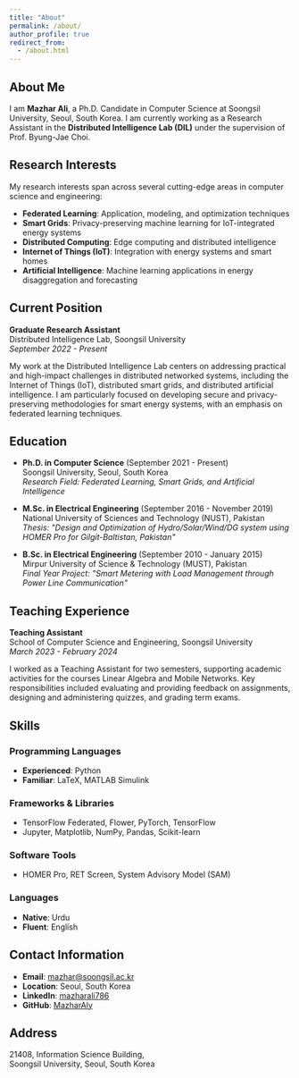 ```yaml
---
title: "About"
permalink: /about/
author_profile: true
redirect_from:
  - /about.html
---
```


## About Me

I am **Mazhar Ali**, a Ph.D. Candidate in Computer Science at Soongsil University, Seoul, South Korea. I am currently working as a Research Assistant in the **Distributed Intelligence Lab (DIL)** under the supervision of Prof. Byung-Jae Choi.

## Research Interests

My research interests span across several cutting-edge areas in computer science and engineering:

- **Federated Learning**: Application, modeling, and optimization techniques
- **Smart Grids**: Privacy-preserving machine learning for IoT-integrated energy systems
- **Distributed Computing**: Edge computing and distributed intelligence
- **Internet of Things (IoT)**: Integration with energy systems and smart homes
- **Artificial Intelligence**: Machine learning applications in energy disaggregation and forecasting

## Current Position

**Graduate Research Assistant**  
Distributed Intelligence Lab, Soongsil University  
*September 2022 - Present*

My work at the Distributed Intelligence Lab centers on addressing practical and high-impact challenges in distributed networked systems, including the Internet of Things (IoT), distributed smart grids, and distributed artificial intelligence. I am particularly focused on developing secure and privacy-preserving methodologies for smart energy systems, with an emphasis on federated learning techniques.

## Education

- **Ph.D. in Computer Science** (September 2021 - Present)  
  Soongsil University, Seoul, South Korea  
  *Research Field: Federated Learning, Smart Grids, and Artificial Intelligence*

- **M.Sc. in Electrical Engineering** (September 2016 - November 2019)  
  National University of Sciences and Technology (NUST), Pakistan  
  *Thesis: "Design and Optimization of Hydro/Solar/Wind/DG system using HOMER Pro for Gilgit-Baltistan, Pakistan"*

- **B.Sc. in Electrical Engineering** (September 2010 - January 2015)  
  Mirpur University of Science & Technology (MUST), Pakistan  
  *Final Year Project: "Smart Metering with Load Management through Power Line Communication"*

## Teaching Experience

**Teaching Assistant**  
School of Computer Science and Engineering, Soongsil University  
*March 2023 - February 2024*

I worked as a Teaching Assistant for two semesters, supporting academic activities for the courses Linear Algebra and Mobile Networks. Key responsibilities included evaluating and providing feedback on assignments, designing and administering quizzes, and grading term exams.

## Skills

### Programming Languages
- **Experienced**: Python
- **Familiar**: LaTeX, MATLAB Simulink

### Frameworks & Libraries
- TensorFlow Federated, Flower, PyTorch, TensorFlow
- Jupyter, Matplotlib, NumPy, Pandas, Scikit-learn

### Software Tools
- HOMER Pro, RET Screen, System Advisory Model (SAM)

### Languages
- **Native**: Urdu
- **Fluent**: English

## Contact Information

- **Email**: mazhar@soongsil.ac.kr
- **Location**: Seoul, South Korea
- **LinkedIn**: [mazharali786](https://www.linkedin.com/in/mazharali786)
- **GitHub**: [MazharAly](https://github.com/MazharAly)

## Address

21408, Information Science Building,  
Soongsil University, Seoul, South Korea
